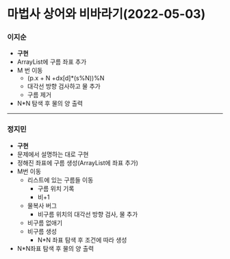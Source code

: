 # 마법사 상어와 비바라기(2022-05-03)
### 이지순
* **구현**
* ArrayList에 구름 좌표 추가
* M 번 이동
  * (p.x + N +dx[d]*(s%N))%N
  * 대각선 방향 검사하고 물 추가
  * 구름 제거
* N*N 탐색 후 물의 양 출력

---
### 정지민
* **구현**
* 문제에서 설명하는 대로 구현
* 정해진 좌표에 구름 생성(ArrayList에 좌표 추가)
* M번 이동
  * 리스트에 있는 구름들 이동
    * 구름 위치 기록
    * 비+1
  * 물복사 버그
    * 비구름 위치의 대각선 방향 검사, 물 추가
  * 비구름 없애기
  * 비구름 생성
    * N*N 좌표 탐색 후 조건에 따라 생성
* N*N좌표 탐색 후 물의 양 출력

